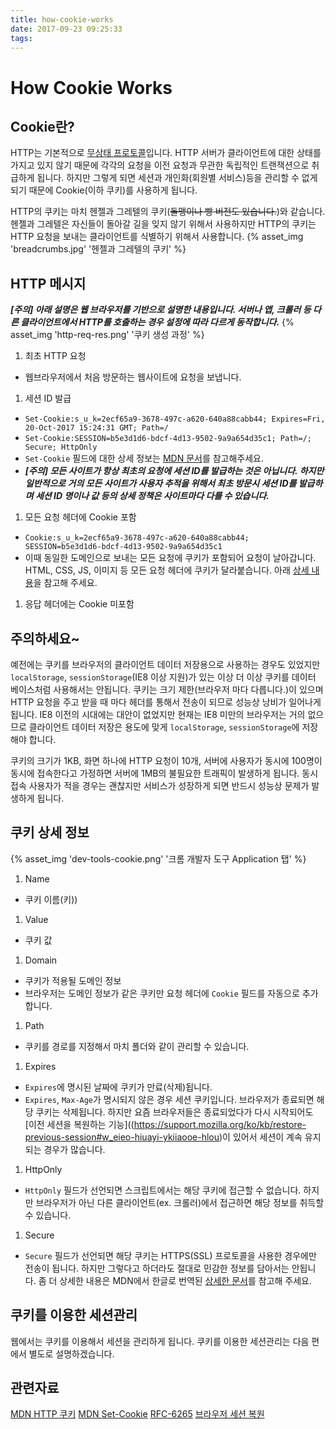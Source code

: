 ```yaml
---
title: how-cookie-works
date: 2017-09-23 09:25:33
tags:
---
```


# How Cookie Works

## Cookie란?
HTTP는 기본적으로 [무상태 프로토콜](https://ko.wikipedia.org/wiki/무상태_프로토콜)입니다. 
HTTP 서버가 클라이언트에 대한 상태를 가지고 있지 않기 때문에 각각의 요청을 이전 요청과 무관한 독립적인 트랜잭션으로 취급하게 됩니다.
하지만 그렇게 되면 세션과 개인화(회원별 서비스)등을 관리할 수 없게 되기 때문에 Cookie(이하 쿠키)를 사용하게 됩니다.

HTTP의 쿠키는 마치 헨젤과 그레텔의 쿠키(~~돌맹이나 빵 버전도 있습니다.~~)와 같습니다.
헨젤과 그레텔은 자신들이 돌아갈 길을 잊지 않기 위해서 사용하지만 HTTP의 쿠키는 HTTP 요청을 보내는 클라이언트를 식별하기 위해서 사용합니다.
{% asset_img 'breadcrumbs.jpg' '헨젤과 그레텔의 쿠키' %}

## HTTP 메시지
__***[주의] 아래 설명은 웹 브라우저를 기반으로 설명한 내용입니다. 서버나 앱, 크롤러 등 다른 클라이언트에서 HTTP를 호출하는 경우 설정에 따라 다르게 동작합니다.***__
{% asset_img 'http-req-res.png' '쿠키 생성 과정' %}
1. 최초 HTTP 요청
  * 웹브라우저에서 처음 방문하는 웹사이트에 요청을 보냅니다.
1. 세션 ID 발급
  * ``Set-Cookie:s_u_k=2ecf65a9-3678-497c-a620-640a88cabb44; Expires=Fri, 20-Oct-2017 15:24:31 GMT; Path=/``
  * ``Set-Cookie:SESSION=b5e3d1d6-bdcf-4d13-9502-9a9a654d35c1; Path=/; Secure; HttpOnly``
  * ``Set-Cookie`` 필드에 대한 상세 정보는 [MDN 문서](https://developer.mozilla.org/ko/docs/Web/HTTP/Headers/Set-Cookie)를 참고해주세요.
  * __***[주의] 모든 사이트가 항상 최초의 요청에 세션 ID를 발급하는 것은 아닙니다. 하지만 일반적으로 거의 모든 사이트가 사용자 추적을 위해서 최초 방문시 세션 ID를 발급하며 세션 ID 명이나 값 등의 상세 정책은 사이트마다 다를 수 있습니다.***__
1. 모든 요청 헤더에 Cookie 포함
  * ``Cookie:s_u_k=2ecf65a9-3678-497c-a620-640a88cabb44; SESSION=b5e3d1d6-bdcf-4d13-9502-9a9a654d35c1``
  * 이때 동일한 도메인으로 보내는 모든 요청에 쿠키가 포함되어 요청이 날아갑니다. HTML, CSS, JS, 이미지 등 모든 요청 헤더에 쿠키가 달라붙습니다. 아래 [상세 내용](#주의하세요)을 참고해 주세요.
1. 응답 헤더에는 Cookie 미포함

## 주의하세요~
예전에는 쿠키를 브라우저의 클라이언트 데이터 저장용으로 사용하는 경우도 있었지만 ``localStorage``, ``sessionStorage``(IE8 이상 지원)가 있는 이상 더 이상 쿠키를 데이터 베이스처럼 사용해서는 안됩니다.
쿠키는 크기 제한(브라우저 마다 다릅니다.)이 있으며 HTTP 요청을 주고 받을 때 마다 헤더를 통해서 전송이 되므로 성능상 낭비가 일어나게 됩니다.
IE8 이전의 시대에는 대안이 없었지만 현재는 IE8 미만의 브라우저는 거의 없으므로 클라이언트 데이터 저장은 용도에 맞게 ``localStorage``, ``sessionStorage``에 저장해야 합니다.

쿠키의 크기가 1KB, 화면 하나에 HTTP 요청이 10개, 서버에 사용자가 동시에 100명이 동시에 접속한다고 가정하면 서버에 1MB의 불필요한 트래픽이 발생하게 됩니다.
동시접속 사용자가 적을 경우는 괜찮지만 서비스가 성장하게 되면 반드시 성능상 문제가 발생하게 됩니다.

## 쿠키 상세 정보
{% asset_img 'dev-tools-cookie.png' '크롬 개발자 도구 Application 탭' %}
1. Name
  * 쿠키 이름(키))
1. Value
  * 쿠키 값
1. Domain
  * 쿠키가 적용될 도메인 정보
  * 브라우저는 도메인 정보가 같은 쿠키만 요청 헤더에 ``Cookie`` 필드를 자동으로 추가 합니다.
1. Path
  * 쿠키를 경로를 지정해서 마치 폴더와 같이 관리할 수 있습니다.
1. Expires
  * ``Expires``에 명시된 날짜에 쿠키가 만료(삭제)됩니다.
  * ``Expires``, ``Max-Age``가 명시되지 않은 경우 세션 쿠키입니다. 브라우저가 종료되면 해당 쿠키는 삭제됩니다. 하지만 요즘 브라우저들은 종료되었다가 다시 시작되어도 [이전 세션을 복원하는 기능]((https://support.mozilla.org/ko/kb/restore-previous-session#w_eieo-hiuayi-ykiiaooe-hlou)이 있어서 세션이 계속 유지되는 경우가 많습니다.
1. HttpOnly
  * ``HttpOnly`` 필드가 선언되면 스크립트에서는 해당 쿠키에 접근할 수 없습니다. 하지만 브라우저가 아닌 다른 클라이언트(ex. 크롤러)에서 접근하면 해당 정보를 취득할 수 있습니다.
1. Secure
  * ``Secure`` 필드가 선언되면 해당 쿠키는 HTTPS(SSL) 프로토콜을 사용한 경우에만 전송이 됩니다. 하지만 그렇다고 하더라도 절대로 민감한 정보를 담아서는 안됩니다.
좀 더 상세한 내용은 MDN에서 한글로 번역된 [상세한 문서](https://developer.mozilla.org/ko/docs/Web/HTTP/Cookies)를 참고해 주세요.

## 쿠키를 이용한 세션관리
웹에서는 쿠키를 이용해서 세션을 관리하게 됩니다.
쿠키를 이용한 세션관리는 다음 편에서 별도로 설명하겠습니다.

## 관련자료
[MDN HTTP 쿠키](https://developer.mozilla.org/ko/docs/Web/HTTP/Cookies)
[MDN Set-Cookie](https://developer.mozilla.org/ko/docs/Web/HTTP/Headers/Set-Cookie)
[RFC-6265](https://tools.ietf.org/html/rfc6265#section-4.1)
[브라우저 세션 복원](https://support.mozilla.org/ko/kb/restore-previous-session#w_eieo-hiuayi-ykiiaooe-hlou)

